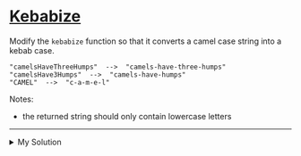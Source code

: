 # [Kebabize](https://www.codewars.com/kata/57f8ff867a28db569e000c4a)

Modify the `kebabize` function so that it converts a camel case string into a kebab case.

    "camelsHaveThreeHumps"  -->  "camels-have-three-humps"
    "camelsHave3Humps"  -->  "camels-have-humps"
    "CAMEL"  -->  "c-a-m-e-l"

Notes:

- the returned string should only contain lowercase letters

---

<details><summary>My Solution</summary>

```js
function kebabize(str) {
  return str
    .replace(/[^a-z]/gi, '')
    .replace(/[A-Z]/g, v => '-' + v.toLowerCase())
    .replace(/^-/, '')
}
```

</details>
